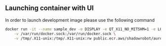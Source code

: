 ## Launching container with UI

In order to launch development image please use the following command

```bash
docker run -it --name sample_dev -e DISPLAY -e QT_X11_NO_MITSHM=1 -e LOCAL_USER_ID=$(id -u) \
    -v /var/run/docker.sock:/var/run/docker.sock \
    -v /tmp/.X11-unix:/tmp/.X11-unix:rw public.ecr.aws/shadowrobot/aurora-molecule-devel:jammy
```

